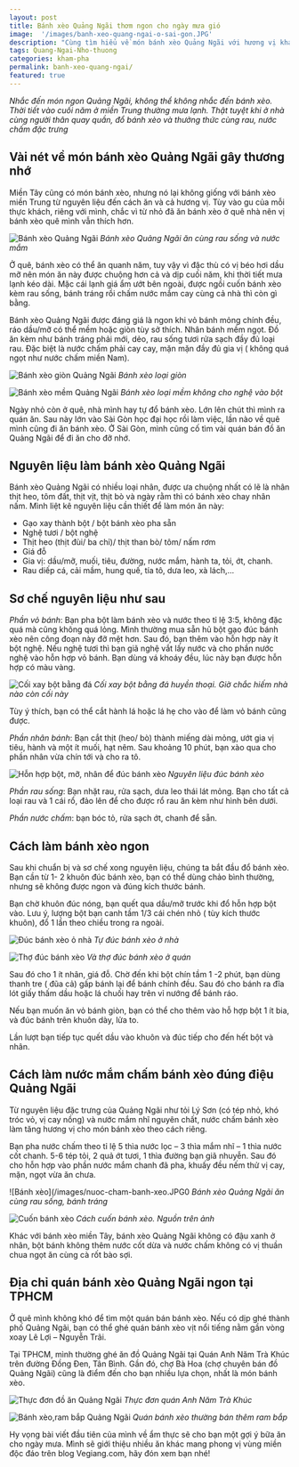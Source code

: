 ```yaml
---
layout: post
title: Bánh xèo Quảng Ngãi thơm ngon cho ngày mưa gió
image:  '/images/banh-xeo-quang-ngai-o-sai-gon.JPG'
description: "Cùng tìm hiểu về món bánh xèo Quảng Ngãi với hương vị khác biệt. Nguyên liệu, cách làm bánh xèo cũng như địa chỉ bán bánh xèo Quảng Ngãi ngon."
tags: Quang-Ngai-Nho-thuong
categories: kham-pha
permalink: banh-xeo-quang-ngai/
featured: true
---
```

_Nhắc đến món ngon Quảng Ngãi, không thể không nhắc đến bánh xèo. Thời tiết vào cuối năm ở miền Trung thường mưa lạnh. Thật tuyệt khi ở nhà cùng người thân quay quần, đổ bánh xèo và thưởng thức cùng rau, nước chấm đặc trưng_

## Vài nét về món bánh xèo Quảng Ngãi gây thương nhớ 

Miền Tây cũng có món bánh xèo, nhưng nó lại không giống với bánh xèo miền Trung từ nguyên liệu đến cách ăn và cả hương vị. Tùy vào gu của mỗi thực khách, riêng với mình, chắc vì từ nhỏ đã ăn bánh xèo ở quê nhà nên vị bánh xèo quê mình vẫn thích hơn.

![Bánh xèo Quảng Ngãi](/images/banh-xeo-mem-quang-ngai.jpg)
_Bánh xèo Quảng Ngãi ăn cùng rau sống và nước mắm_

Ở quê, bánh xèo có thể ăn quanh năm, tuy vậy vì đặc thù có vị béo hơi dầu mỡ nên món ăn này được chuộng hơn cả và dịp cuối năm, khi thời tiết mưa lạnh kéo dài. Mặc cái lạnh giá ẩm ướt bên ngoài, được ngồi cuốn bánh xèo kèm rau sống, bánh tráng rồi chấm nước mắm cay cùng cả nhà thì còn gì bằng.

Bánh xèo Quảng Ngãi được đáng giá là ngon khi vỏ bánh mỏng chính đều, ráo dầu/mỡ có thể mềm hoặc giòn tùy sở thích. Nhân bánh mềm ngọt. Đồ ăn kèm như bánh tráng phải mới, dẻo, rau sống tươi rửa sạch đầy đủ loại rau. Đặc biệt là nước chấm phải cay cay, mặn mặn đầy đủ gia vị ( không quá ngọt như nước chấm miền Nam).

![Bánh xèo giòn Quảng Ngãi](/images/banh-xeo-gion-mien-trung.jpg)
_Bánh xèo loại giòn_

![Bánh xèo mềm Quảng Ngãi](/images/banh-xeo-quang-ngai.jpg)
_Bánh xèo loại mềm không cho nghệ vào bột_

Ngày nhỏ còn ở quê, nhà mình hay tự đổ bánh xèo. Lớn lên chút thì mình ra quán ăn. Sau này lớn vào Sài Gòn học đại học rồi làm việc, lần nào về quê mình cũng đi ăn bánh xèo. Ở Sài Gòn, mình cũng cố tìm vài quán bán đồ ăn Quảng Ngãi để đi ăn cho đỡ nhớ.

## Nguyên liệu làm bánh xèo Quảng Ngãi

Bánh xèo Quảng Ngãi có nhiều loại nhân, được ưa chuộng nhất có lẽ là nhân thịt heo, tôm đất, thịt vịt, thịt bò và ngày rằm thì có bánh xèo chay nhân nấm. Mình liệt kê nguyên liệu cần thiết để làm món ăn này:

-	Gạo xay thành bột / bột bánh xèo pha sẵn
-	Nghệ tươi / bột nghệ
-	Thịt heo (thịt đùi/ ba chỉ)/ thịt than bò/ tôm/ nấm rơm
-	Giá đỗ
-	Gia vị: dầu/mỡ, muối, tiêu, đường, nước mắm, hành ta, tỏi, ớt, chanh.
-	Rau diếp cá, cải mầm, hung quế, tía tô, dưa leo, xà lách,…

## Sơ chế nguyên liệu như sau

*Phần vỏ bánh*: Bạn pha bột làm bánh xèo và nước theo tỉ lệ 3:5, không đặc quá mà cũng không quá lỏng. Mình thường mua sẵn hủ bột gạo đúc bánh xèo nên công đoạn này đỡ mệt hơn. Sau đó, bạn thêm vào hỗn hợp này ít bột nghệ. Nếu nghệ tươi thì bạn giã nghệ vắt lấy nước và cho phần nước nghệ vào hỗn hợp vỏ bánh. Bạn dùng vá khoáy đều, lúc này bạn được hỗn hợp có màu vàng.

![Cối xay bột bằng đá](/images/coi-xay-bot-bang-da.png)
_Cối xay bột bằng đá huyền thoại. Giờ chắc hiếm nhà nào còn cối này_ 

Tùy ý thích, bạn có thể cắt hành lá hoặc lá hẹ cho vào để làm vỏ bánh cũng được.

*Phần nhân bánh*: Bạn cắt thịt (heo/ bò) thành miếng dài mỏng, ướt gia vị tiêu, hành và một ít muối, hạt nêm. Sau khoảng 10 phút, bạn xào qua cho phần nhân vừa chín tới và cho ra tô.

![Hỗn hợp bột, mỡ, nhân để đúc bánh xèo](/images/bot-duc-banh-xeo.jpg)
_Nguyên liệu đúc bánh xèo_

*Phần rau sống*: Bạn nhặt rau, rửa sạch, dưa leo thái lát mỏng. Bạn cho tất cả loại rau và 1 cái rổ, đảo lên để cho được rổ rau ăn kèm như hình bên dưới.

*Phần nước chấm*: bạn bóc tỏ, rửa sạch ớt, chanh để sẵn.

## Cách làm bánh xèo ngon 

Sau khi chuẩn bị và sơ chế xong nguyên liệu, chúng ta bắt đầu đổ bánh xèo. Bạn cần từ 1- 2 khuôn đúc bánh xèo, bạn có thể dùng chảo bình thường, nhưng sẽ không được ngon và đúng kích thước bánh.

Bạn chờ khuôn đúc nóng, bạn quết qua dầu/mỡ trước khi đổ hỗn hợp bột vào. Lưu ý, lượng bột bạn canh tầm 1/3 cái chén nhỏ ( tùy kích thước khuôn), đổ 1 lần theo chiều trong ra ngoài.

![Đúc bánh xèo ỏ nhà](/images/duc-banh-xeo-o-nha.jpg)
_Tự đúc bánh xèo ở nhà_

![Thợ đúc bánh xèo](/images/khuong-duc-banh-xeo.jpg)
_Và thợ đúc bánh xèo ở quán_

Sau đó cho 1 ít nhân, giá đỗ. Chờ đến khi bột chín tầm 1 -2 phút, bạn dùng thanh tre ( đũa cả) gấp bánh lại để bánh chính đều. Sau đó cho bánh ra đĩa lót giấy thấm dầu hoặc lá chuối hay trên vỉ nướng để bánh ráo.

Nếu bạn muốn ăn vỏ bánh giòn, bạn có thể cho thêm vào hỗ hợp bột 1 ít bia, và đúc bánh trên khuôn dày, lửa to. 

Lần lượt bạn tiếp tục quết dầu vào khuôn và đúc tiếp cho đến hết bột và nhân.

## Cách làm nước mắm chấm bánh xèo đúng điệu Quảng Ngãi

Từ nguyên liệu đặc trưng của Quảng Ngãi như tỏi Lý Sơn (có tép nhỏ, khó tróc vỏ, vị cay nồng) và nước mắm nhĩ nguyên chất, nước chấm bánh xèo làm tăng hương vị cho món bánh xèo theo cách riêng.

Bạn pha nước chấm theo tỉ lệ 5 thìa nước lọc – 3 thìa mắm nhĩ – 1 thìa nước cốt chanh. 5-6 tép tỏi, 2 quả ớt tươi, 1 thìa đường bạn giã nhuyễn. Sau đó cho hỗn hợp vào phần nước mắm chanh đã pha, khuấy đều nếm thử vị cay, mặn, ngọt vừa ăn chưa.

![Bánh xèo](/images/nuoc-cham-banh-xeo.JPG0
_Bánh xèo Quảng Ngãi ăn cùng rau sống, bánh tráng_

![Cuốn bánh xèo](/images/quan-banh-xeo-mien-trung-tai-binh-thanh.jpg)
_Cách cuốn bánh xèo. Nguồn trên ảnh_ 

Khác với bánh xèo miền Tây, bánh xèo Quảng Ngãi không có đậu xanh ở nhân, bột bánh không thêm nước cốt dừa và nước chấm không có vị thuần chua ngọt ăn cùng cà rốt bào sợi.

## Địa chỉ quán bánh xèo Quảng Ngãi ngon tại TPHCM

Ở quê mình không khó để tìm một quán bán bánh xèo. Nếu có dịp ghé thành phố Quảng Ngãi, bạn có thể ghé quán bánh xèo vịt nổi tiếng nằm gần vòng xoay Lê Lợi – Nguyễn Trãi.

Tại TPHCM, mình thường ghé ăn đồ Quảng Ngãi tại Quán Anh Năm Trà Khúc trên đường Đồng Đen, Tân Bình. Gần đó, chợ Bà Hoa (chợ chuyên bán đồ Quảng Ngãi) cũng là điểm đến cho bạn nhiều lựa chọn, nhất là món bánh xèo.

![Thực đơn đồ ăn Quảng Ngãi](/images/thuc-don-quan-anh-nam-tra-khuc.JPG)
_Thực đơn quán Anh Năm Trà Khúc_

![Bánh xèo,ram bắp Quảng Ngãi](/images/banh-xeo-ram-bap.jpg)
_Quán bánh xèo thường bán thêm ram bắp_

Hy vọng bài viết đầu tiên của mình về ẩm thực sẽ cho bạn một gợi ý bữa ăn cho ngày mưa. Mình sẽ giới thiệu nhiều ăn khác mang phong vị vùng miền độc đáo trên blog Vegiang.com, hãy đón xem bạn nhé! 
